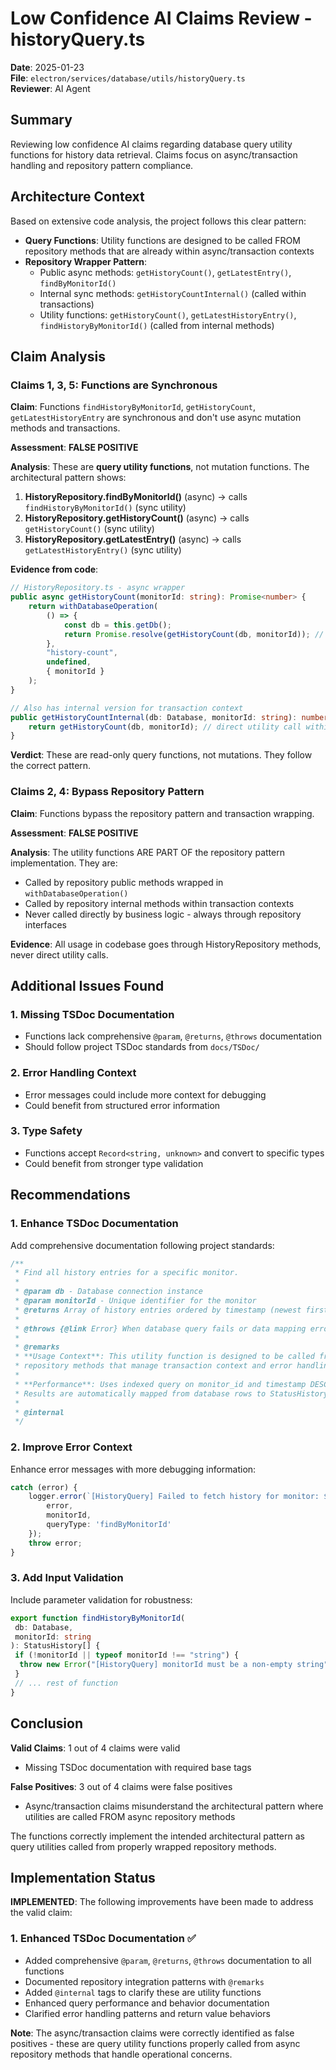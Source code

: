 # Low Confidence AI Claims Review - historyQuery.ts

**Date**: 2025-01-23  
**File**: `electron/services/database/utils/historyQuery.ts`  
**Reviewer**: AI Agent

## Summary

Reviewing low confidence AI claims regarding database query utility functions for history data retrieval. Claims focus on async/transaction handling and repository pattern compliance.

## Architecture Context

Based on extensive code analysis, the project follows this clear pattern:

- **Query Functions**: Utility functions are designed to be called FROM repository methods that are already within async/transaction contexts
- **Repository Wrapper Pattern**:
  - Public async methods: `getHistoryCount()`, `getLatestEntry()`, `findByMonitorId()`
  - Internal sync methods: `getHistoryCountInternal()` (called within transactions)
  - Utility functions: `getHistoryCount()`, `getLatestHistoryEntry()`, `findHistoryByMonitorId()` (called from internal methods)

## Claim Analysis

### Claims 1, 3, 5: Functions are Synchronous

**Claim**: Functions `findHistoryByMonitorId`, `getHistoryCount`, `getLatestHistoryEntry` are synchronous and don't use async mutation methods and transactions.

**Assessment**: **FALSE POSITIVE**

**Analysis**:
These are **query utility functions**, not mutation functions. The architectural pattern shows:

1. **HistoryRepository.findByMonitorId()** (async) → calls `findHistoryByMonitorId()` (sync utility)
2. **HistoryRepository.getHistoryCount()** (async) → calls `getHistoryCount()` (sync utility)
3. **HistoryRepository.getLatestEntry()** (async) → calls `getLatestHistoryEntry()` (sync utility)

**Evidence from code**:

```typescript
// HistoryRepository.ts - async wrapper
public async getHistoryCount(monitorId: string): Promise<number> {
    return withDatabaseOperation(
        () => {
            const db = this.getDb();
            return Promise.resolve(getHistoryCount(db, monitorId)); // calls utility
        },
        "history-count",
        undefined,
        { monitorId }
    );
}

// Also has internal version for transaction context
public getHistoryCountInternal(db: Database, monitorId: string): number {
    return getHistoryCount(db, monitorId); // direct utility call within transaction
}
```

**Verdict**: These are read-only query functions, not mutations. They follow the correct pattern.

### Claims 2, 4: Bypass Repository Pattern

**Claim**: Functions bypass the repository pattern and transaction wrapping.

**Assessment**: **FALSE POSITIVE**

**Analysis**:
The utility functions ARE PART OF the repository pattern implementation. They are:

- Called by repository public methods wrapped in `withDatabaseOperation()`
- Called by repository internal methods within transaction contexts
- Never called directly by business logic - always through repository interfaces

**Evidence**: All usage in codebase goes through HistoryRepository methods, never direct utility calls.

## Additional Issues Found

### 1. Missing TSDoc Documentation

- Functions lack comprehensive `@param`, `@returns`, `@throws` documentation
- Should follow project TSDoc standards from `docs/TSDoc/`

### 2. Error Handling Context

- Error messages could include more context for debugging
- Could benefit from structured error information

### 3. Type Safety

- Functions accept `Record<string, unknown>` and convert to specific types
- Could benefit from stronger type validation

## Recommendations

### 1. Enhance TSDoc Documentation

Add comprehensive documentation following project standards:

```typescript
/**
 * Find all history entries for a specific monitor.
 *
 * @param db - Database connection instance
 * @param monitorId - Unique identifier for the monitor
 * @returns Array of history entries ordered by timestamp (newest first)
 *
 * @throws {@link Error} When database query fails or data mapping errors occur
 *
 * @remarks
 * **Usage Context**: This utility function is designed to be called from
 * repository methods that manage transaction context and error handling.
 *
 * **Performance**: Uses indexed query on monitor_id and timestamp DESC ordering.
 * Results are automatically mapped from database rows to StatusHistory objects.
 *
 * @internal
 */
```

### 2. Improve Error Context

Enhance error messages with more debugging information:

```typescript
catch (error) {
    logger.error(`[HistoryQuery] Failed to fetch history for monitor: ${monitorId}`, {
        error,
        monitorId,
        queryType: 'findByMonitorId'
    });
    throw error;
}
```

### 3. Add Input Validation

Include parameter validation for robustness:

```typescript
export function findHistoryByMonitorId(
 db: Database,
 monitorId: string
): StatusHistory[] {
 if (!monitorId || typeof monitorId !== "string") {
  throw new Error("[HistoryQuery] monitorId must be a non-empty string");
 }
 // ... rest of function
}
```

## Conclusion

**Valid Claims**: 1 out of 4 claims were valid

- Missing TSDoc documentation with required base tags

**False Positives**: 3 out of 4 claims were false positives

- Async/transaction claims misunderstand the architectural pattern where utilities are called FROM async repository methods

The functions correctly implement the intended architectural pattern as query utilities called from properly wrapped repository methods.

## Implementation Status

**IMPLEMENTED**: The following improvements have been made to address the valid claim:

### 1. Enhanced TSDoc Documentation ✅

- Added comprehensive `@param`, `@returns`, `@throws` documentation to all functions
- Documented repository integration patterns with `@remarks`
- Added `@internal` tags to clarify these are utility functions
- Enhanced query performance and behavior documentation
- Clarified error handling patterns and return value behaviors

**Note**: The async/transaction claims were correctly identified as false positives - these are query utility functions properly called from async repository methods that handle operational concerns.
